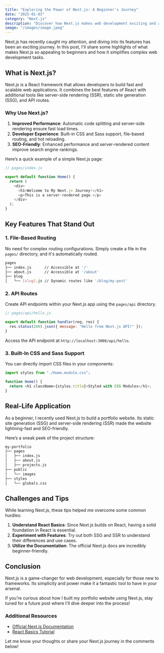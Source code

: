 ```yaml
---
title: "Exploring the Power of Next.js: A Beginner's Journey"
date: "2025-01-03"
category: "Next.js"
description: "Discover how Next.js makes web development exciting and accessible for beginners. "
image: "/images/image.jpeg"
---
```


Next.js has recently caught my attention, and diving into its features has been an exciting journey. In this post, I'll share some highlights of what makes Next.js so appealing to beginners and how it simplifies complex web development tasks.

## What is Next.js?

Next.js is a React framework that allows developers to build fast and scalable web applications. It combines the best features of React with additional tools like server-side rendering (SSR), static site generation (SSG), and API routes.

### Why Use Next.js?

1. **Improved Performance**: Automatic code splitting and server-side rendering ensure fast load times.
2. **Developer Experience**: Built-in CSS and Sass support, file-based routing, and hot reloading.
3. **SEO-Friendly**: Enhanced performance and server-rendered content improve search engine rankings.

Here’s a quick example of a simple Next.js page:

```javascript
// pages/index.js

export default function Home() {
  return (
    <div>
      <h1>Welcome to My Next.js Journey!</h1>
      <p>This is a server-rendered page.</p>
    </div>
  );
}
```

## Key Features That Stand Out

### 1. File-Based Routing

No need for complex routing configurations. Simply create a file in the `pages/` directory, and it's automatically routed.

```bash
pages
├── index.js      // Accessible at '/'
├── about.js      // Accessible at '/about'
├── blog
│   └── [slug].js // Dynamic routes like '/blog/my-post'
```

### 2. API Routes

Create API endpoints within your Next.js app using the `pages/api` directory.

```javascript
// pages/api/hello.js

export default function handler(req, res) {
  res.status(200).json({ message: "Hello from Next.js API!" });
}
```

Access the API endpoint at `http://localhost:3000/api/hello`.

### 3. Built-In CSS and Sass Support

You can directly import CSS files in your components:

```javascript
import styles from "./Home.module.css";

function Home() {
  return <h1 className={styles.title}>Styled with CSS Modules</h1>;
}
```

## Real-Life Application

As a beginner, I recently used Next.js to build a portfolio website. Its static site generation (SSG) and server-side rendering (SSR) made the website lightning-fast and SEO-friendly.

Here’s a sneak peek of the project structure:

```bash
my-portfolio
├── pages
│   ├── index.js
│   ├── about.js
│   ├── projects.js
├── public
│   └── images
├── styles
│   └── globals.css
```

## Challenges and Tips

While learning Next.js, these tips helped me overcome some common hurdles:

1. **Understand React Basics**: Since Next.js builds on React, having a solid foundation in React is essential.
2. **Experiment with Features**: Try out both SSG and SSR to understand their differences and use cases.
3. **Utilize the Documentation**: The official Next.js docs are incredibly beginner-friendly.

## Conclusion

Next.js is a game-changer for web development, especially for those new to frameworks. Its simplicity and power make it a fantastic tool to have in your arsenal.

If you're curious about how I built my portfolio website using Next.js, stay tuned for a future post where I'll dive deeper into the process!

### Additional Resources

- [Official Next.js Documentation](https://nextjs.org/docs)
- [React Basics Tutorial](https://reactjs.org/tutorial/tutorial.html)

Let me know your thoughts or share your Next.js journey in the comments below!
